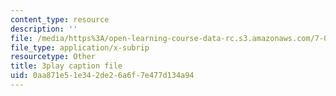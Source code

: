 ```yaml
---
content_type: resource
description: ''
file: /media/https%3A/open-learning-course-data-rc.s3.amazonaws.com/7-012-introduction-to-biology-fall-2004/0aa871e51e342de26a6f7e477d134a94_CovlKXmuWo.srt
file_type: application/x-subrip
resourcetype: Other
title: 3play caption file
uid: 0aa871e5-1e34-2de2-6a6f-7e477d134a94
---
```

